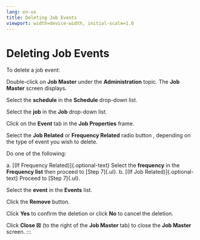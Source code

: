 ```yaml
---
lang: en-us
title: Deleting Job Events
viewport: width=device-width, initial-scale=1.0
---
```


#  Deleting Job Events

To delete a job event:

Double-click on **Job Master** under the **Administration** topic. The
**Job Master** screen displays.

Select the **schedule** in the **Schedule** drop-down list.

Select the **job** in the **Job** drop-down list.

Click on the **Event** tab in the **Job Properties** frame.

Select the **Job Related** or **Frequency Related** radio button ,
depending on the type of event you wish to delete.

Do one of the following:

a.  [(If Frequency Related)]{.optional-text} Select the **frequency** in     the **Frequency list** then proceed to [Step 7]{.ul}.
b.  [(If Job Related)]{.optional-text} Proceed to [Step 7]{.ul}.

Select the **event** in the **Events** list.

Click the **Remove** button.

Click **Yes** to confirm the deletion or click **No** to cancel the
deletion.

Click **Close ☒** (to the right of the **Job Master** tab) to close the
**Job Master** screen.
:::

 

